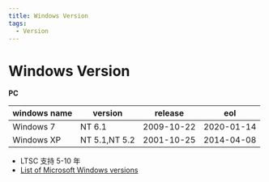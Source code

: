 ```yaml
---
title: Windows Version
tags:
  - Version
---
```


# Windows Version

**PC**

| windows name | version       | release    | eol        |
| ------------ | ------------- | ---------- | ---------- |
| Windows 7    | NT 6.1        | 2009-10-22 | 2020-01-14 |
| Windows XP   | NT 5.1,NT 5.2 | 2001-10-25 | 2014-04-08 |

- LTSC 支持 5-10 年
- [List of Microsoft Windows versions](https://en.wikipedia.org/wiki/List_of_Microsoft_Windows_versions)
